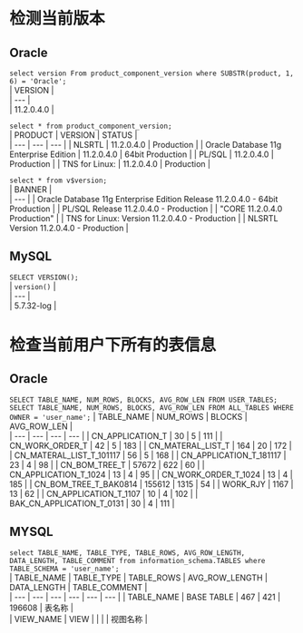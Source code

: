 # 检测当前版本  
## Oracle  
```select version From product_component_version where SUBSTR(product, 1, 6) = 'Oracle';```   
| VERSION |  
| --- |  
| 11.2.0.4.0 |

```select * from product_component_version;```  
 | PRODUCT | VERSION | STATUS |  
 | --- | --- | --- |
 | NLSRTL  | 11.2.0.4.0 | Production | 
 | Oracle Database 11g Enterprise Edition  | 11.2.0.4.0 | 64bit Production | 
 | PL/SQL  | 11.2.0.4.0 | Production | 
 | TNS for Linux:  | 11.2.0.4.0 | Production | 

```select * from v$version;```  
 | BANNER |  
 | --- |
 | Oracle Database 11g Enterprise Edition Release 11.2.0.4.0 - 64bit Production | 
 | PL/SQL Release 11.2.0.4.0 - Production | 
 | "CORE	11.2.0.4.0	Production" | 
 | TNS for Linux: Version 11.2.0.4.0 - Production | 
 | NLSRTL Version 11.2.0.4.0 - Production |   
 
 
 ## MySQL  
 ``` SELECT VERSION(); ```  
 | `version()` |  
 | --- |  
 | 5.7.32-log  |  
 
 
# 检查当前用户下所有的表信息  
## Oracle  
``` SELECT TABLE_NAME, NUM_ROWS, BLOCKS, AVG_ROW_LEN FROM USER_TABLES; ```    
``` SELECT TABLE_NAME, NUM_ROWS, BLOCKS, AVG_ROW_LEN FROM ALL_TABLES WHERE OWNER = 'user_name'; ```
 | TABLE_NAME | NUM_ROWS | BLOCKS | AVG_ROW_LEN |  
 | --- | --- | --- | --- |
 | CN_APPLICATION_T | 30 | 5 | 111 | 
 | CN_WORK_ORDER_T | 42 | 5 | 183 | 
 | CN_MATERAL_LIST_T | 164 | 20 | 172 | 
 | CN_MATERAL_LIST_T_101117 | 56 | 5 | 168 | 
 | CN_APPLICATION_T_181117 | 23 | 4 | 98 | 
 | CN_BOM_TREE_T | 57672 | 622 | 60 | 
 | CN_APPLICATION_T_1024 | 13 | 4 | 95 | 
 | CN_WORK_ORDER_T_1024 | 13 | 4 | 185 | 
 | CN_BOM_TREE_T_BAK0814 | 155612 | 1315 | 54 | 
 | WORK_RJY | 1167 | 13 | 62 | 
 | CN_APPLICATION_T_1107 | 10 | 4 | 102 | 
 | BAK_CN_APPLICATION_T_0131 | 30 | 4 | 111 | 
  
  
## MYSQL  
```select TABLE_NAME, TABLE_TYPE, TABLE_ROWS, AVG_ROW_LENGTH, DATA_LENGTH, TABLE_COMMENT from information_schema.TABLES where TABLE_SCHEMA = 'user_name'; ```  
| TABLE_NAME | TABLE_TYPE | TABLE_ROWS | AVG_ROW_LENGTH | DATA_LENGTH | TABLE_COMMENT |  
| --- | --- | --- | --- | --- | --- | 
| TABLE_NAME | BASE TABLE | 467 | 421 | 196608 | 表名称 |  
| VIEW_NAME | VIEW | <null> | <null> | <null> | 视图名称 |
